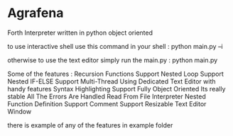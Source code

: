 # Agrafena
Forth Interpreter written in python object oriented

to use interactive shell use this command in your shell : python main.py –i

otherwise to use the text editor simply run the main.py : python main.py


Some of the features :
  Recursion Functions Support
  Nested Loop Support
  Nested IF-ELSE Support
  Multi-Thread
  Using Dedicated Text Editor with handy features
  Syntax Highlighting Support
  Fully Object Oriented
  Its really stable
  All The Errors Are Handled
  Read From File
  Interpreter
  Nested Function Definition Support
  Comment Support
  Resizable Text Editor Window
  
there is example of any of the features in example folder

